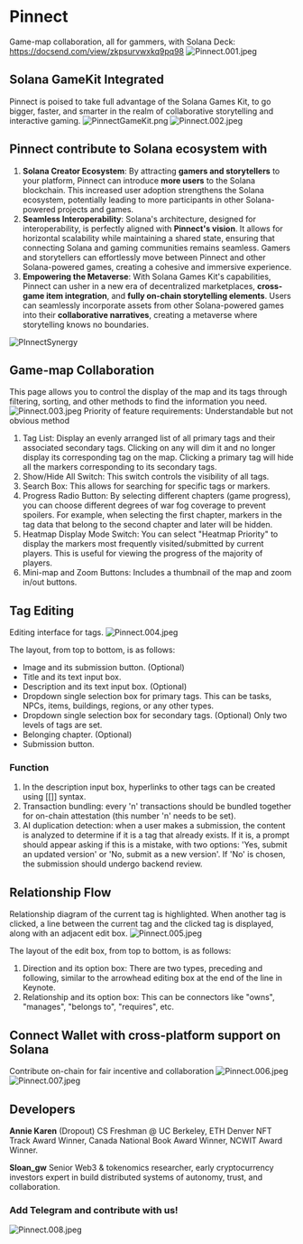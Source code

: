 # Pinnect
Game-map collaboration, all for gammers, with Solana
Deck: https://docsend.com/view/zkpsurvwxkq9pq98 
![Pinnect.001.jpeg](/images/Pinnect.001.jpeg)
## Solana GameKit Integrated
Pinnect is poised to take full advantage of the Solana Games Kit, to go bigger, faster, and smarter in the realm of collaborative storytelling and interactive gaming.
![PinnectGameKit.png](/images/PinnectGameKit.png)
![Pinnect.002.jpeg](/images/Pinnect.002.jpeg)
## Pinnect contribute to Solana ecosystem with
1. **Solana Creator Ecosystem**: By attracting **gamers and storytellers** to your platform, Pinnect can introduce **more users** to the Solana blockchain. This increased user adoption strengthens the Solana ecosystem, potentially leading to more participants in other Solana-powered projects and games.
2. **Seamless Interoperability**: Solana's architecture, designed for interoperability, is perfectly aligned with **Pinnect's vision**. It allows for horizontal scalability while maintaining a shared state, ensuring that connecting Solana and gaming communities remains seamless. Gamers and storytellers can effortlessly move between Pinnect and other Solana-powered games, creating a cohesive and immersive experience.
3. **Empowering the Metaverse**: With Solana Games Kit's capabilities, Pinnect can usher in a new era of decentralized marketplaces, **cross-game item integration**, and **fully on-chain storytelling elements**. Users can seamlessly incorporate assets from other Solana-powered games into their **collaborative narratives**, creating a metaverse where storytelling knows no boundaries.

![PInnectSynergy](/images/PInnectSynergy.png)
## Game-map Collaboration
This page allows you to control the display of the map and its tags through filtering, sorting, and other methods to find the information you need.
![Pinnect.003.jpeg](/images/Pinnect.003.jpeg)
Priority of feature requirements: Understandable but not obvious method
1. Tag List: Display an evenly arranged list of all primary tags and their associated secondary tags. Clicking on any will dim it and no longer display its corresponding tag on the map. Clicking a primary tag will hide all the markers corresponding to its secondary tags.
2. Show/Hide All Switch: This switch controls the visibility of all tags.
3. Search Box: This allows for searching for specific tags or markers.
4. Progress Radio Button: By selecting different chapters (game progress), you can choose different degrees of war fog coverage to prevent spoilers. For example, when selecting the first chapter, markers in the tag data that belong to the second chapter and later will be hidden.
5. Heatmap Display Mode Switch: You can select "Heatmap Priority" to display the markers most frequently visited/submitted by current players. This is useful for viewing the progress of the majority of players.
6. Mini-map and Zoom Buttons: Includes a thumbnail of the map and zoom in/out buttons.

## Tag Editing
Editing interface for tags.
![Pinnect.004.jpeg](/images/Pinnect.004.jpeg)

The layout, from top to bottom, is as follows:
- Image and its submission button. (Optional)
- Title and its text input box.
- Description and its text input box. (Optional)
- Dropdown single selection box for primary tags.
  This can be tasks, NPCs, items, buildings, regions, or any other types.
- Dropdown single selection box for secondary tags. (Optional)
  Only two levels of tags are set.
- Belonging chapter. (Optional)
- Submission button.

### Function
1. In the description input box, hyperlinks to other tags can be created using [[]] syntax.
2. Transaction bundling: every 'n' transactions should be bundled together for on-chain attestation (this number 'n' needs to be set).
3. AI duplication detection: when a user makes a submission, the content is analyzed to determine if it is a tag that already exists. If it is, a prompt should appear asking if this is a mistake, with two options: 'Yes, submit an updated version' or 'No, submit as a new version'. If 'No' is chosen, the submission should undergo backend review.

## Relationship Flow
Relationship diagram of the current tag is highlighted. When another tag is clicked, a line between the current tag and the clicked tag is displayed, along with an adjacent edit box.
![Pinnect.005.jpeg](/images/Pinnect.005.jpeg)

The layout of the edit box, from top to bottom, is as follows:
1. Direction and its option box: There are two types, preceding and following, similar to the arrowhead editing box at the end of the line in Keynote.
2. Relationship and its option box: This can be connectors like "owns", "manages", "belongs to", "requires", etc.

## Connect Wallet with cross-platform support on Solana
Contribute on-chain for fair incentive and collaboration
![Pinnect.006.jpeg](/images/Pinnect.006.jpeg)
![Pinnect.007.jpeg](/images/Pinnect.007.jpeg)

## Developers
**Annie Karen**
(Dropout) CS Freshman @ UC Berkeley, ETH Denver NFT Track Award Winner, Canada National Book Award Winner, NCWIT Award Winner.

**Sloan_gw**
Senior Web3 & tokenomics researcher, early cryptocurrency investors expert in build distributed systems of autonomy, trust, and collaboration.

### Add Telegram and contribute with us!
![Pinnect.008.jpeg](/images/Pinnect.008.png)